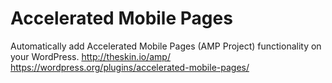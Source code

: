# Accelerated Mobile Pages
Automatically add Accelerated Mobile Pages (AMP Project) functionality on your WordPress. http://theskin.io/amp/ 
https://wordpress.org/plugins/accelerated-mobile-pages/

 

